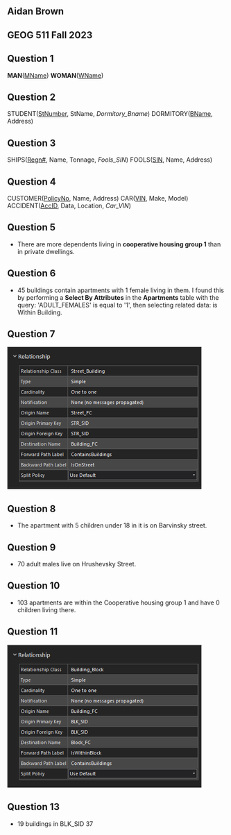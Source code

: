 
## Aidan Brown
## GEOG 511 Fall 2023

## Question 1

**MAN**(<u>MName</u>)
**WOMAN**(<u>WName</u>)

## Question 2

STUDENT(<u>StNumber</u>, StName, <i>Dormitory_Bname</i>)
DORMITORY(<u>BName</u>, Address)

## Question 3

SHIPS(<u>Regn#</u>, Name, Tonnage, <i>Fools_SIN</i>)
FOOLS(<u>SIN</u>, Name, Address)

## Question 4


CUSTOMER(<u>PolicyNo</u>, Name, Address)
CAR(<u>VIN</u>, Make, Model)
ACCIDENT(<u>AccID</u>, Data, Location, <i>Car_VIN</i>)

## Question 5

- There are more dependents living in **cooperative housing group 1** than in private dwellings.

## Question 6

- 45 buildings contain apartments with 1 female living in them. I found this by performing a **Select By Attributes** in the **Apartments** table with the query: 'ADULT_FEMALES' is equal to '1', then selecting related data: is Within Building.

## Question 7

![Pasted image 20231018112353.png](../../attachments/Pasted%20image%2020231018112353.png)

## Question 8

- The apartment with 5 children under 18 in it is on Barvinsky street.

## Question 9

- 70 adult males live on Hrushevsky Street.

## Question 10

- 103 apartments are within the Cooperative housing group 1 and have 0 children living there.

## Question 11

![Pasted image 20231018142650.png](../../attachments/Pasted%20image%2020231018142650.png)

## Question 13

- 19 buildings in BLK_SID 37


